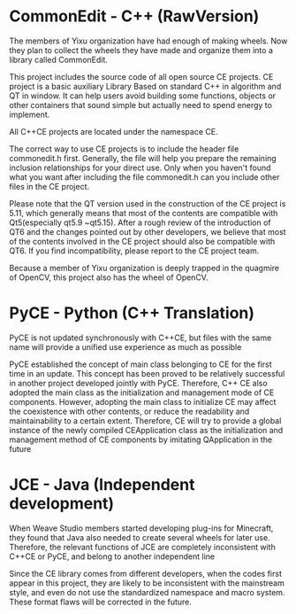 # CommonEdit - C++ (RawVersion)
The members of Yixu organization have had enough of making wheels. Now they plan to collect the wheels they have made and organize them into a library called CommonEdit.

This project includes the source code of all open source CE projects.
CE project is a basic auxiliary Library Based on standard C++ in algorithm and QT in window.
It can help users avoid building some functions, objects or other containers that sound simple but actually need to spend energy to implement.

All C++CE projects are located under the namespace CE.

The correct way to use CE projects is to include the header file commonedit.h first.
Generally, the file will help you prepare the remaining inclusion relationships for your direct use.
Only when you haven't found what you want after including the file commonedit.h can you include other files in the CE project.

Please note that the QT version used in the construction of the CE project is 5.11, which generally means that most of the contents are compatible with Qt5(especially qt5.9 ~qt5.15).
After a rough review of the introduction of QT6 and the changes pointed out by other developers, we believe that most of the contents involved in the CE project should also be compatible with QT6.
If you find incompatibility, please report to the CE project team.

Because a member of Yixu organization is deeply trapped in the quagmire of OpenCV, this project also has the wheel of OpenCV.

# PyCE - Python (C++ Translation)
PyCE is not updated synchronously with C++CE, but files with the same name will provide a unified use experience as much as possible

PyCE established the concept of main class belonging to CE for the first time in an update. This concept has been proved to be relatively successful in another project developed jointly with PyCE. Therefore, C++ CE also adopted the main class as the initialization and management mode of CE components. However, adopting the main class to initialize CE may affect the coexistence with other contents, or reduce the readability and maintainability to a certain extent. Therefore, CE will try to provide a global instance of the newly compiled CEApplication class as the initialization and management method of CE components by imitating QApplication in the future

# JCE - Java (Independent development)
When Weave Studio members started developing plug-ins for Minecraft, they found that Java also needed to create several wheels for later use. Therefore, the relevant functions of JCE are completely inconsistent with C++CE or PyCE, and belong to another independent line


Since the CE library comes from different developers, when the codes first appear in this project, they are likely to be inconsistent with the mainstream style, and even do not use the standardized namespace and macro system. These format flaws will be corrected in the future.
